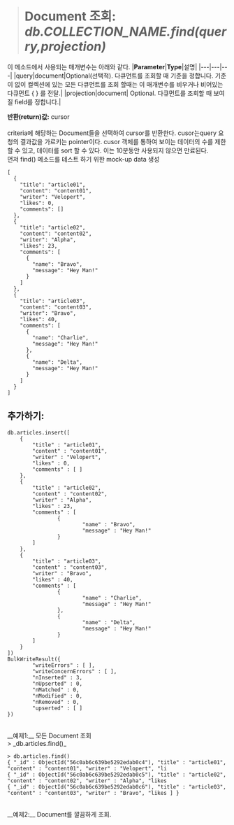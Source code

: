 > # Document 조회: _db.COLLECTION_NAME.find(querry,projection)_

이 메소드에서 사용되는 매개변수는 아래와 같다.
|__Parameter__|__Type__|설명|
|---|---|---|
|query|document|Optional(선택적).  다큐먼트를 조회할 때 기준을 정합니다. 기준이 없이 컬렉션에 있는 모든 다큐먼트를 조회 할때는 이 매개변수를 비우거나 비어있는 다큐먼트 { } 를 전달.|
|projection|document|	Optional. 다큐먼트를 조회할 때 보여질 field를 정합니다.|
<br/>

__반환(return)값:__ cursor   
<br/>
criteria에 해당하는 Document들을 선택하여 cursor를 반환한다. cusor는query 요청의 결과값을 가르키는
pointer이다. cusor 객체를 통하여 보이는 데이터의 수를 제한 할 수 있고, 데이터를 sort 할 수 있다.
이는 10분동안 사용되지 않으면 만료된다.
<br/>
먼저 find() 메소드를 테스트 하기 위한 mock-up data 생성
<pre><code>[
  {
    "title": "article01",
    "content": "content01",
    "writer": "Velopert",
    "likes": 0,
    "comments": []
  },
  {
    "title": "article02",
    "content": "content02",
    "writer": "Alpha",
    "likes": 23,
    "comments": [
      {
        "name": "Bravo",
        "message": "Hey Man!"
      }
    ]
  },
  {
    "title": "article03",
    "content": "content03",
    "writer": "Bravo",
    "likes": 40,
    "comments": [
      {
        "name": "Charlie",
        "message": "Hey Man!"
      },
      {
        "name": "Delta",
        "message": "Hey Man!"
      }
    ]
  }
]</code></pre>

## 추가하기:
<pre><code>db.articles.insert([
    {
        "title" : "article01",
        "content" : "content01",
        "writer" : "Velopert",
        "likes" : 0,
        "comments" : [ ]
    },
    {
        "title" : "article02",
        "content" : "content02",
        "writer" : "Alpha",
        "likes" : 23,
        "comments" : [
                {
                        "name" : "Bravo",
                        "message" : "Hey Man!"
                }
        ]
    },
    {
        "title" : "article03",
        "content" : "content03",
        "writer" : "Bravo",
        "likes" : 40,
        "comments" : [
                {
                        "name" : "Charlie",
                        "message" : "Hey Man!"
                },
                {
                        "name" : "Delta",
                        "message" : "Hey Man!"
                }
        ]
    }
])
BulkWriteResult({
        "writeErrors" : [ ],
        "writeConcernErrors" : [ ],
        "nInserted" : 3,
        "nUpserted" : 0,
        "nMatched" : 0,
        "nModified" : 0,
        "nRemoved" : 0,
        "upserted" : [ ]
})</code></pre>
<br/>
__예제1:__ 모든 Document 조회
  <br/>> _db.articles.find()_ 
<pre><code>> db.articles.find()
{ "_id" : ObjectId("56c0ab6c639be5292edab0c4"), "title" : "article01", "content" : "content01", "writer" : "Velopert", "li
{ "_id" : ObjectId("56c0ab6c639be5292edab0c5"), "title" : "article02", "content" : "content02", "writer" : "Alpha", "likes
{ "_id" : ObjectId("56c0ab6c639be5292edab0c6"), "title" : "article03", "content" : "content03", "writer" : "Bravo", "likes ] }</code></pre>
<br/>
__예제2:__ Document를 깔끔하게 조회.
<pre><code>
